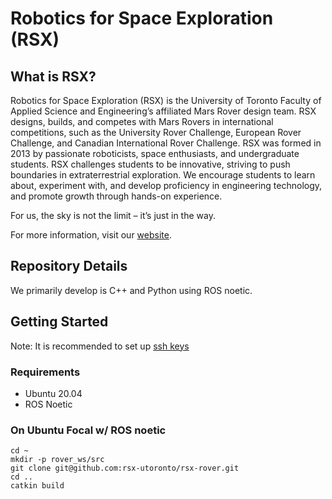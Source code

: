 # Robotics for Space Exploration (RSX)

## What is RSX?

Robotics for Space Exploration (RSX) is the University of Toronto Faculty of Applied Science and Engineering’s affiliated Mars Rover design team. 
RSX designs, builds, and competes with Mars Rovers in international competitions, such as the University Rover Challenge, European Rover Challenge, and Canadian International Rover Challenge. 
RSX was formed in 2013 by passionate roboticists, space enthusiasts, and undergraduate students. RSX challenges students to be innovative, striving to push boundaries in extraterrestrial exploration. We encourage students to learn about, experiment with, and develop proficiency in engineering technology, and promote growth through hands-on experience. 

For us, the sky is not the limit – it’s just in the way.

For more information, visit our [website](https://rsx.skule.ca/). 

## Repository Details 

We primarily develop is C++ and Python using ROS noetic. 

## Getting Started 

Note: It is recommended to set up [ssh keys](https://docs.github.com/en/authentication/connecting-to-github-with-ssh/generating-a-new-ssh-key-and-adding-it-to-the-ssh-agent)

### Requirements

- Ubuntu 20.04
- ROS Noetic

### On Ubuntu Focal w/ ROS noetic 
```
cd ~
mkdir -p rover_ws/src 
git clone git@github.com:rsx-utoronto/rsx-rover.git
cd ..
catkin build
```



